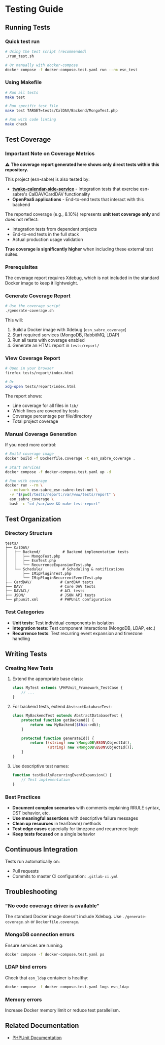 # Testing Guide

## Running Tests

### Quick test run

```bash
# Using the test script (recommended)
./run_test.sh

# Or manually with docker-compose
docker compose -f docker-compose.test.yaml run --rm esn_test
```

### Using Makefile

```bash
# Run all tests
make test

# Run specific test file
make test TARGET=tests/CalDAV/Backend/MongoTest.php

# Run with code linting
make check
```

## Test Coverage

### Important Note on Coverage Metrics

⚠️ **The coverage report generated here shows only direct tests within this repository.**

This project (esn-sabre) is also tested by:
- **[twake-calendar-side-service](https://github.com/linagora/twake-calendar-side-service)** - Integration tests that exercise esn-sabre's CalDAV/CardDAV functionality
- **OpenPaaS applications** - End-to-end tests that interact with this backend

The reported coverage (e.g., 8.10%) represents **unit test coverage only** and does not reflect:
- Integration tests from dependent projects
- End-to-end tests in the full stack
- Actual production usage validation

**True coverage is significantly higher** when including these external test suites.

### Prerequisites

The coverage report requires Xdebug, which is not included in the standard Docker image to keep it lightweight.

### Generate Coverage Report

```bash
# Use the coverage script
./generate-coverage.sh
```

This will:
1. Build a Docker image with Xdebug (`esn_sabre_coverage`)
2. Start required services (MongoDB, RabbitMQ, LDAP)
3. Run all tests with coverage enabled
4. Generate an HTML report in `tests/report/`

### View Coverage Report

```bash
# Open in your browser
firefox tests/report/index.html

# Or
xdg-open tests/report/index.html
```

The report shows:
- Line coverage for all files in `lib/`
- Which lines are covered by tests
- Coverage percentage per file/directory
- Total project coverage

### Manual Coverage Generation

If you need more control:

```bash
# Build coverage image
docker build -f Dockerfile.coverage -t esn_sabre_coverage .

# Start services
docker compose -f docker-compose.test.yaml up -d

# Run with coverage
docker run --rm \
  --network esn-sabre_esn-sabre-test-net \
  -v "$(pwd)/tests/report:/var/www/tests/report" \
  esn_sabre_coverage \
  bash -c "cd /var/www && make test-report"
```

## Test Organization

### Directory Structure

```
tests/
├── CalDAV/
│   ├── Backend/          # Backend implementation tests
│   │   ├── MongoTest.php
│   │   ├── EsnTest.php
│   │   └── RecurrenceExpansionTest.php
│   └── Schedule/         # Scheduling & notifications
│       ├── IMipPluginTest.php
│       └── IMipPluginRecurrentEventTest.php
├── CardDAV/             # CardDAV tests
├── DAV/                 # Core DAV tests
├── DAVACL/              # ACL tests
├── JSON/                # JSON API tests
└── phpunit.xml          # PHPUnit configuration
```

### Test Categories

- **Unit tests**: Test individual components in isolation
- **Integration tests**: Test component interactions (MongoDB, LDAP, etc.)
- **Recurrence tests**: Test recurring event expansion and timezone handling

## Writing Tests

### Creating New Tests

1. Extend the appropriate base class:
   ```php
   class MyTest extends \PHPUnit_Framework_TestCase {
       // ...
   }
   ```

2. For backend tests, extend `AbstractDatabaseTest`:
   ```php
   class MyBackendTest extends AbstractDatabaseTest {
       protected function getBackend() {
           return new MyBackend($this->db);
       }

       protected function generateId() {
           return [(string) new \MongoDB\BSON\ObjectId(),
                   (string) new \MongoDB\BSON\ObjectId()];
       }
   }
   ```

3. Use descriptive test names:
   ```php
   function testDailyRecurringEventExpansion() {
       // Test implementation
   }
   ```

### Best Practices

- **Document complex scenarios** with comments explaining RRULE syntax, DST behavior, etc.
- **Use meaningful assertions** with descriptive failure messages
- **Clean up resources** in tearDown() methods
- **Test edge cases** especially for timezone and recurrence logic
- **Keep tests focused** on a single behavior

## Continuous Integration

Tests run automatically on:
- Pull requests
- Commits to master
CI configuration: `.gitlab-ci.yml`

## Troubleshooting

### "No code coverage driver is available"

The standard Docker image doesn't include Xdebug. Use `./generate-coverage.sh` or `Dockerfile.coverage`.

### MongoDB connection errors

Ensure services are running:
```bash
docker compose -f docker-compose.test.yaml ps
```

### LDAP bind errors

Check that `esn_ldap` container is healthy:
```bash
docker compose -f docker-compose.test.yaml logs esn_ldap
```

### Memory errors

Increase Docker memory limit or reduce test parallelism.

## Related Documentation

- [PHPUnit Documentation](https://phpunit.de/documentation.html)
